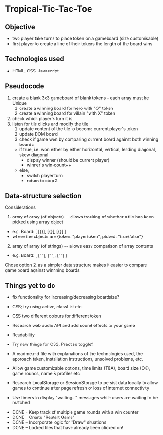# Tropical-Tic-Tac-Toe

## Objective
* two player take turns to place token on a gameboard (size customisable)
* first player to create a line of their tokens the length of the board wins

## Technologies used
* HTML, CSS, Javascript

## Pseudocode
1. create a blank 3x3 gameboard of blank tokens – each array must be Unique  
   1. create a winning board for hero with "O" token  
   2. create a winning board for villain "with X" token  
2. check which player's turn it is  
3. listen for tile clicks and modify the tile  
   1. update content of the tile to become current player's token  
   2. update DOM board  
   3. check if game won by comparing current board against both winning boards  
    * if true, i.e. won either by either horizontal, vertical, leading diagonal, skew diagonal
       * display winner (should be current player)   
       * winner's win-count++   
    * else,   
       * switch player turn   
       * return to step 2

## Data-structure selection 
Considerations  
1. array of array (of objects) -- allows tracking of whether a tile has been picked using array object
* e.g.		Board: [ [{}], [{}], [{}] ]  
* where the objects are {token: "playertoken", picked: "true/false"} 
2. array of array (of strings) -- allows easy comparison of array contents
* e.g. 		Board: [ [""], [""], [""] ]

Chose option 2. as a simpler data structure makes it easier to compare game board against winnning boards

## Things yet to do

- fix functionality for increasing/decreasing boardsize?

- CSS; try using active, classList etc

- CSS two different colours for different token

- Research web audio API and add sound effects to your game

- Readability

- Try new things for CSS; 
Practise toggle?

- A readme.md file with explanations of the technologies used, the approach taken, installation instructions, unsolved problems, etc.

- Allow game customizable options, time limits (TBA), board size (OK), game rounds, name & profiles etc

- Research LocalStorage or SessionStorage to persist data locally to allow games to continue after page refresh or loss of internet connectivity

- Use timers to display "waiting..." messages while users are waiting to be matched


+ DONE - Keep track of multiple game rounds with a win counter
+ DONE – Create "Restart Game"
+ DONE – Incorporate logic for "Draw" situations
+ DONE – Locked tiles that have already been clicked on!


